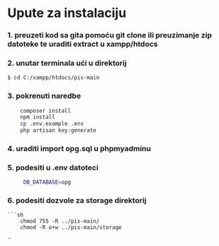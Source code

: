 # Upute za instalaciju
### 1. preuzeti kod sa gita pomoću git clone ili preuzimanje zip datoteke te uraditi extract u xampp/htdocs
### 2. unutar terminala ući u direktorij
```sh
$ cd C:/xampp/htdocs/pis-main
```
### 3. pokrenuti naredbe 
```sh
    composer install
    npm install
    cp .env.example .env
    php artisan key:generate
```
### 4. uraditi import opg.sql u phpmyadminu 
### 5. podesiti u .env datoteci 
```sh
     DB_DATABASE=opg
```
### 6. podesiti dozvole za storage direktorij
    ```sh
        chmod 755 -R ../pis-main/
        chmod -R o+w ../pis-main/storage

``
